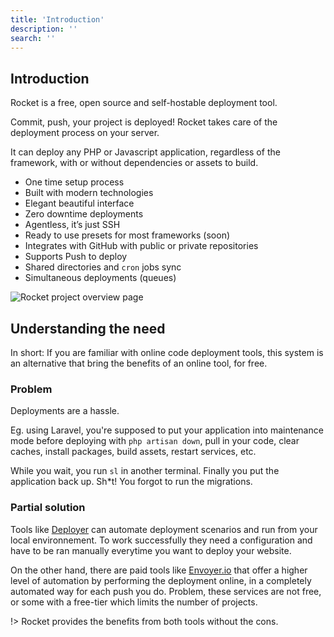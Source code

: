 ```yaml
---
title: 'Introduction'
description: ''
search: ''
---
```


## Introduction

Rocket is a free, open source and self-hostable deployment tool.

Commit, push, your project is deployed! Rocket takes care of the deployment process on your server.

It can deploy any PHP or Javascript application, regardless of the framework, with or without dependencies or assets to build.

* One time setup process
* Built with modern technologies
* Elegant beautiful interface
* Zero downtime deployments
* Agentless, it’s just SSH
* Ready to use presets for most frameworks (soon)
* Integrates with GitHub with public or private repositories
* Supports Push to deploy
* Shared directories and `cron` jobs sync
* Simultaneous deployments (queues)

![Rocket project overview page](/screenshots/project-overview.png)

## Understanding the need

In short: If you are familiar with online code deployment tools, this system is an alternative that bring the benefits of an online tool, for free.

### Problem

Deployments are a hassle.

Eg. using Laravel, you're supposed to put your application into maintenance mode before deploying with `php artisan down`, pull in your code, clear caches, install packages, build assets, restart services, etc.

While you wait, you run `sl` in another terminal. Finally you put the application back up. Sh*t! You forgot to run the migrations.

### Partial solution

Tools like [Deployer](https://deployer.org/) can automate deployment scenarios and run from your local environnement. To work successfully they need a configuration and have to be ran manually everytime you want to deploy your website.

On the other hand, there are paid tools like [Envoyer.io](https://envoyer.io) that offer a higher level of automation by performing the deployment online, in a completely automated way for each push you do. Problem, these services are not free, or some with a free-tier which limits the number of projects.


!> Rocket provides the benefits from both tools without the cons.